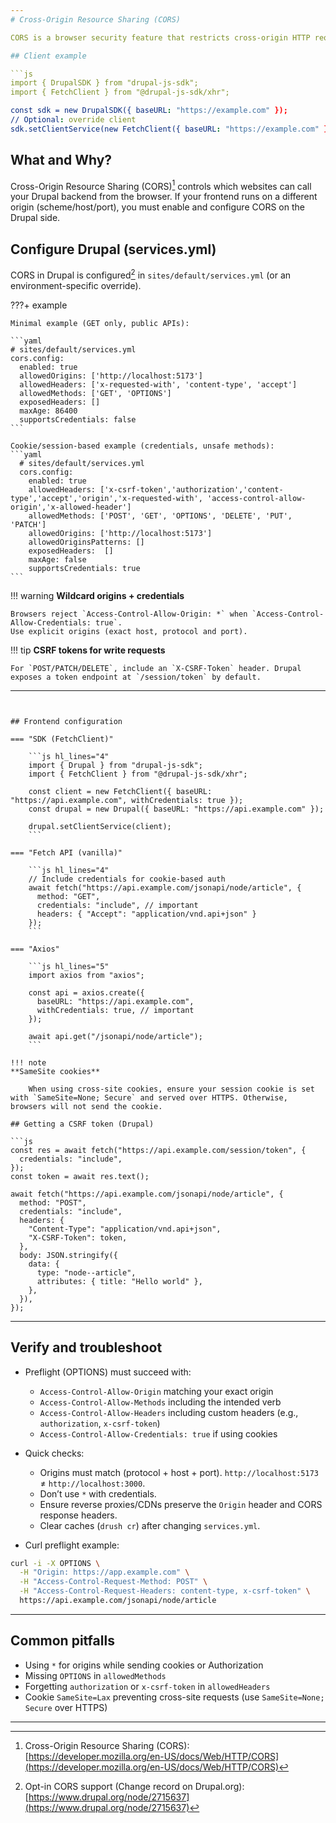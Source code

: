 ```yaml
---
# Cross-Origin Resource Sharing (CORS)

CORS is a browser security feature that restricts cross-origin HTTP requests initiated from scripts running in the browser. This guide explains how to enable CORS in your Drupal backend and how to configure the SDK on the client.

## Client example

```js
import { DrupalSDK } from "drupal-js-sdk";
import { FetchClient } from "@drupal-js-sdk/xhr";

const sdk = new DrupalSDK({ baseURL: "https://example.com" });
// Optional: override client
sdk.setClientService(new FetchClient({ baseURL: "https://example.com" }));
```

## What and Why?

Cross-Origin Resource Sharing (CORS)[^1] controls which websites can call your Drupal backend from the browser.
If your frontend runs on a different origin (scheme/host/port), you must enable and configure CORS on the Drupal side.

[^1]: Cross-Origin Resource Sharing (CORS): [https://developer.mozilla.org/en-US/docs/Web/HTTP/CORS](https://developer.mozilla.org/en-US/docs/Web/HTTP/CORS)



## Configure Drupal (services.yml)

CORS in Drupal is configured[^2] in `sites/default/services.yml` (or an environment-specific override).

[^2]:
    Opt-in CORS support (Change record on Drupal.org): [https://www.drupal.org/node/2715637](https://www.drupal.org/node/2715637)

???+ example

    Minimal example (GET only, public APIs):

    ```yaml
    # sites/default/services.yml
    cors.config:
      enabled: true
      allowedOrigins: ['http://localhost:5173']
      allowedHeaders: ['x-requested-with', 'content-type', 'accept']
      allowedMethods: ['GET', 'OPTIONS']
      exposedHeaders: []
      maxAge: 86400
      supportsCredentials: false
    ```

    Cookie/session-based example (credentials, unsafe methods):
    ```yaml
      # sites/default/services.yml
      cors.config:
        enabled: true
        allowedHeaders: ['x-csrf-token','authorization','content-type','accept','origin','x-requested-with', 'access-control-allow-origin','x-allowed-header']
        allowedMethods: ['POST', 'GET', 'OPTIONS', 'DELETE', 'PUT', 'PATCH']
        allowedOrigins: ['http://localhost:5173']
        allowedOriginsPatterns: []
        exposedHeaders:  []
        maxAge: false
        supportsCredentials: true
    ```


!!! warning
    **Wildcard origins + credentials**

    Browsers reject `Access-Control-Allow-Origin: *` when `Access-Control-Allow-Credentials: true`.
    Use explicit origins (exact host, protocol and port).

!!! tip
    **CSRF tokens for write requests**

    For `POST/PATCH/DELETE`, include an `X-CSRF-Token` header. Drupal exposes a token endpoint at `/session/token` by default.

---
```


## Frontend configuration

=== "SDK (FetchClient)"

    ```js hl_lines="4"
    import { Drupal } from "drupal-js-sdk";
    import { FetchClient } from "@drupal-js-sdk/xhr";

    const client = new FetchClient({ baseURL: "https://api.example.com", withCredentials: true });
    const drupal = new Drupal({ baseURL: "https://api.example.com" });

    drupal.setClientService(client);
    ```

=== "Fetch API (vanilla)"

    ```js hl_lines="4"
    // Include credentials for cookie-based auth
    await fetch("https://api.example.com/jsonapi/node/article", {
      method: "GET",
      credentials: "include", // important
      headers: { "Accept": "application/vnd.api+json" }
    });
    ```

=== "Axios"

    ```js hl_lines="5"
    import axios from "axios";

    const api = axios.create({
      baseURL: "https://api.example.com",
      withCredentials: true, // important
    });

    await api.get("/jsonapi/node/article");
    ```

!!! note
**SameSite cookies**

    When using cross-site cookies, ensure your session cookie is set with `SameSite=None; Secure` and served over HTTPS. Otherwise, browsers will not send the cookie.

## Getting a CSRF token (Drupal)

```js
const res = await fetch("https://api.example.com/session/token", {
  credentials: "include",
});
const token = await res.text();

await fetch("https://api.example.com/jsonapi/node/article", {
  method: "POST",
  credentials: "include",
  headers: {
    "Content-Type": "application/vnd.api+json",
    "X-CSRF-Token": token,
  },
  body: JSON.stringify({
    data: {
      type: "node--article",
      attributes: { title: "Hello world" },
    },
  }),
});
```

---

## Verify and troubleshoot

- Preflight (OPTIONS) must succeed with:
  - `Access-Control-Allow-Origin` matching your exact origin
  - `Access-Control-Allow-Methods` including the intended verb
  - `Access-Control-Allow-Headers` including custom headers (e.g., `authorization`, `x-csrf-token`)
  - `Access-Control-Allow-Credentials: true` if using cookies

- Quick checks:
  - Origins must match (protocol + host + port). `http://localhost:5173` ≠ `http://localhost:3000`.
  - Don’t use `*` with credentials.
  - Ensure reverse proxies/CDNs preserve the `Origin` header and CORS response headers.
  - Clear caches (`drush cr`) after changing `services.yml`.

- Curl preflight example:

```bash
curl -i -X OPTIONS \
  -H "Origin: https://app.example.com" \
  -H "Access-Control-Request-Method: POST" \
  -H "Access-Control-Request-Headers: content-type, x-csrf-token" \
  https://api.example.com/jsonapi/node/article
```

---

## Common pitfalls

- Using `*` for origins while sending cookies or Authorization
- Missing `OPTIONS` in `allowedMethods`
- Forgetting `authorization` or `x-csrf-token` in `allowedHeaders`
- Cookie `SameSite=Lax` preventing cross-site requests (use `SameSite=None; Secure` over HTTPS)

---
